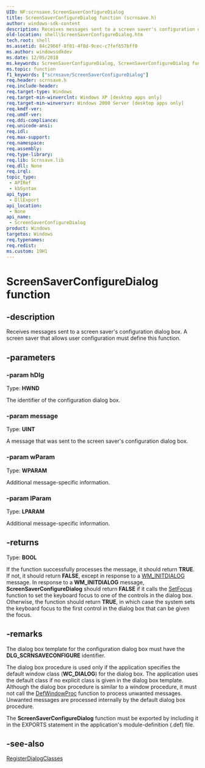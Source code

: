```yaml
---
UID: NF:scrnsave.ScreenSaverConfigureDialog
title: ScreenSaverConfigureDialog function (scrnsave.h)
author: windows-sdk-content
description: Receives messages sent to a screen saver's configuration dialog box. A screen saver that allows user configuration must define this function.
old-location: shell\ScreenSaverConfigureDialog.htm
tech.root: shell
ms.assetid: 84c2966f-8f01-4f8d-9cec-c7fef657bff0
ms.author: windowssdkdev
ms.date: 12/05/2018
ms.keywords: ScreenSaverConfigureDialog, ScreenSaverConfigureDialog function [Windows Shell], _win32_ScreenSaverConfigureDialog, scrnsave/ScreenSaverConfigureDialog, shell.ScreenSaverConfigureDialog
ms.topic: function
f1_keywords: ["scrnsave/ScreenSaverConfigureDialog"]
req.header: scrnsave.h
req.include-header: 
req.target-type: Windows
req.target-min-winverclnt: Windows XP [desktop apps only]
req.target-min-winversvr: Windows 2000 Server [desktop apps only]
req.kmdf-ver: 
req.umdf-ver: 
req.ddi-compliance: 
req.unicode-ansi: 
req.idl: 
req.max-support: 
req.namespace: 
req.assembly: 
req.type-library: 
req.lib: Scrnsave.lib
req.dll: None
req.irql: 
topic_type:
 - APIRef
 - kbSyntax
api_type:
 - DllExport
api_location:
 - None
api_name:
 - ScreenSaverConfigureDialog
product: Windows
targetos: Windows
req.typenames: 
req.redist: 
ms.custom: 19H1
---
```


# ScreenSaverConfigureDialog function


## -description


Receives messages sent to a screen saver's configuration dialog box. A screen saver that allows user configuration must define this function.


## -parameters




### -param hDlg

Type: <b>HWND</b>

The identifier of the configuration dialog box.


### -param message

Type: <b>UINT</b>

A message that was sent to the screen saver's configuration dialog box.


### -param wParam

Type: <b>WPARAM</b>

Additional message-specific information.


### -param lParam

Type: <b>LPARAM</b>

Additional message-specific information.


## -returns



Type: <b>BOOL</b>

If the function successfully processes the message, it should return <b>TRUE</b>. If not, it should return <b>FALSE</b>, except in response to a <a href="https://docs.microsoft.com/windows/desktop/dlgbox/wm-initdialog">WM_INITDIALOG</a> message. In response to a <b>WM_INITDIALOG</b> message, <b>ScreenSaverConfigureDialog</b> should return <b>FALSE</b> if it calls the <a href="https://docs.microsoft.com/windows/desktop/api/winuser/nf-winuser-setfocus">SetFocus</a> function to set the keyboard focus to one of the controls in the dialog box. Otherwise, the function should return <b>TRUE</b>, in which case the system sets the keyboard focus to the first control in the dialog box that can be given the focus.




## -remarks



The dialog box template for the configuration dialog box must have the <b>DLG_SCRNSAVECONFIGURE</b> identifier.

The dialog box procedure is used only if the application specifies the default window class (<b>WC_DIALOG</b>) for the dialog box. The application uses the default class if no explicit class is given in the dialog box template. Although the dialog box procedure is similar to a window procedure, it must not call the <a href="https://docs.microsoft.com/windows/desktop/api/winuser/nf-winuser-defwindowproca">DefWindowProc</a> function to process unwanted messages. Unwanted messages are processed internally by the default dialog box procedure.

The <b>ScreenSaverConfigureDialog</b> function must be exported by including it in the EXPORTS statement in the application's module-definition (.def) file.




## -see-also




<a href="https://docs.microsoft.com/windows/desktop/api/scrnsave/nf-scrnsave-registerdialogclasses">RegisterDialogClasses</a>
 

 

